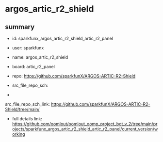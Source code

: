 # argos_artic_r2_shield
 
## summary 
* id: sparkfunx_argos_artic_r2_shield_artic_r2_panel
* user: sparkfunx
* name: argos_artic_r2_shield
* board: artic_r2_panel
* repo: https://github.com/sparkfunX/ARGOS-ARTIC-R2-Shield



* src_file_repo_sch: 
*
 src_file_repo_sch_link: https://github.com/sparkfunX/ARGOS-ARTIC-R2-Shield/tree/main/
* full details link: https://github.com/oomlout/oomlout_oomp_project_bot_v_2/tree/main/projects/sparkfunx_argos_artic_r2_shield_artic_r2_panel/current_version/working  






